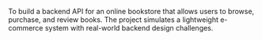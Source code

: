 To build a backend API for an online bookstore that allows users to browse, purchase, and review books. The project simulates a lightweight e-commerce system with real-world backend design challenges.
